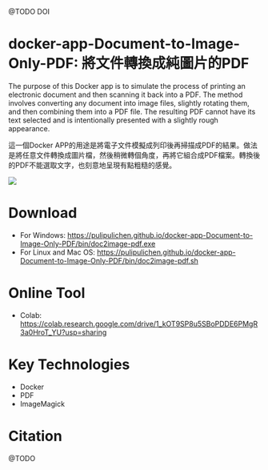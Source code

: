 @TODO DOI

# docker-app-Document-to-Image-Only-PDF: 將文件轉換成純圖片的PDF

The purpose of this Docker app is to simulate the process of printing an electronic document and then scanning it back into a PDF. The method involves converting any document into image files, slightly rotating them, and then combining them into a PDF file. The resulting PDF cannot have its text selected and is intentionally presented with a slightly rough appearance.

這一個Docker APP的用途是將電子文件模擬成列印後再掃描成PDF的結果。做法是將任意文件轉換成圖片檔，然後稍微轉個角度，再將它組合成PDF檔案。轉換後的PDF不能選取文字，也刻意地呈現有點粗糙的感覺。

![](https://blogger.googleusercontent.com/img/a/AVvXsEiBH080x3J_zV81t3_OpkuJ3a87nds59Y3CMx3dOoB8J98HyoOKBDdDFoOWWbKeAVpJnizHdfhgmDoHqDXvJFjgtPC_8seqIjc-lMJCWvSd1bwRG4LGLNPWGYF0MlwobR4QBb14fAEWqMrkbhurT-t4jqpVaC5yltTa3TC_Pjxhm6Idfnkuh5qcrw)

# Download

- For Windows: https://pulipulichen.github.io/docker-app-Document-to-Image-Only-PDF/bin/doc2image-pdf.exe
- For Linux and Mac OS: https://pulipulichen.github.io/docker-app-Document-to-Image-Only-PDF/bin/doc2image-pdf.sh

# Online Tool

- Colab: https://colab.research.google.com/drive/1_kOT9SP8u5SBoPDDE6PMgR3a0HroT_YU?usp=sharing

# Key Technologies

- Docker
- PDF
- ImageMagick

# Citation

@TODO